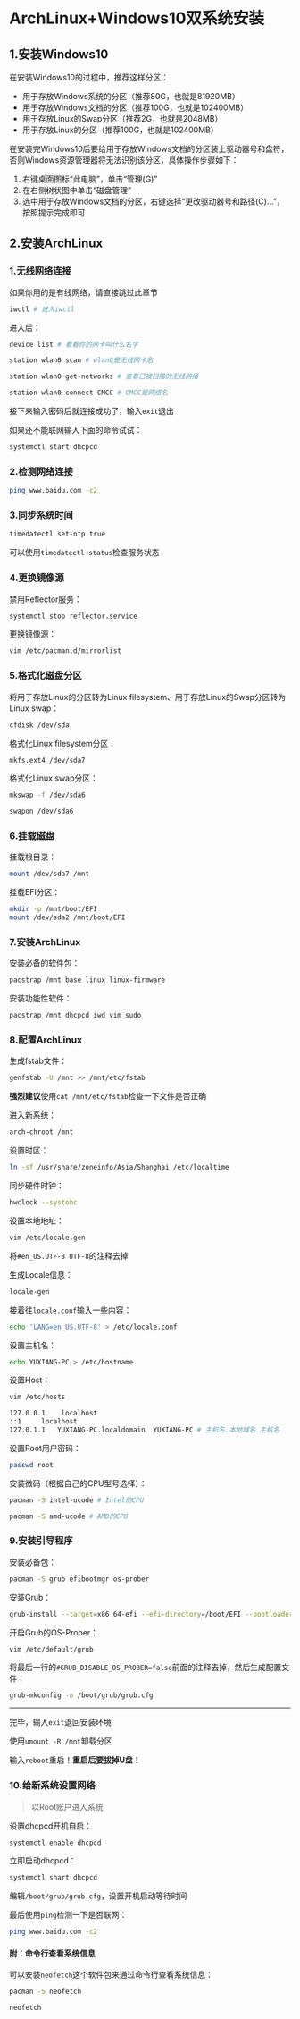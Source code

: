# ArchLinux+Windows10双系统安装

## 1.安装Windows10

在安装Windows10的过程中，推荐这样分区：

* 用于存放Windows系统的分区（推荐80G，也就是81920MB）
* 用于存放Windows文档的分区（推荐100G，也就是102400MB）
* 用于存放Linux的Swap分区（推荐2G，也就是2048MB）
* 用于存放Linux的分区（推荐100G，也就是102400MB）

在安装完Windows10后要给用于存放Windows文档的分区装上驱动器号和盘符，否则Windows资源管理器将无法识别该分区，具体操作步骤如下：

1. 右键桌面图标“此电脑”，单击“管理(G)”
2. 在右侧树状图中单击“磁盘管理”
3. 选中用于存放Windows文档的分区，右键选择“更改驱动器号和路径(C)…”，按照提示完成即可

## 2.安装ArchLinux

### 1.无线网络连接

如果你用的是有线网络，请直接跳过此章节

```bash
iwctl # 进入iwctl
```

进入后：

```bash
device list # 看看你的网卡叫什么名字
```

```bash
station wlan0 scan # wlan0是无线网卡名
```

```bash
station wlan0 get-networks # 查看已被扫描的无线网络
```

```bash
station wlan0 connect CMCC # CMCC是网络名
```

接下来输入密码后就连接成功了，输入`exit`退出

如果还不能联网输入下面的命令试试：

```bash
systemctl start dhcpcd
```

### 2.检测网络连接

```bash
ping www.baidu.com -c2
```

### 3.同步系统时间

```bash
timedatectl set-ntp true
```

可以使用`timedatectl status`检查服务状态

### 4.更换镜像源

禁用Reflector服务：

```bash
systemctl stop reflector.service
```

更换镜像源：

```bash
vim /etc/pacman.d/mirrorlist
```

### 5.格式化磁盘分区

将用于存放Linux的分区转为Linux filesystem、用于存放Linux的Swap分区转为Linux swap：

```bash
cfdisk /dev/sda
```

格式化Linux filesystem分区：

```bash
mkfs.ext4 /dev/sda7
```

格式化Linux swap分区：

```bash
mkswap -f /dev/sda6
```

```bash
swapon /dev/sda6
```

### 6.挂载磁盘

挂载根目录：

```bash
mount /dev/sda7 /mnt
```

挂载EFI分区：

```bash
mkdir -p /mnt/boot/EFI
mount /dev/sda2 /mnt/boot/EFI
```

### 7.安装ArchLinux

安装必备的软件包：

```bash
pacstrap /mnt base linux linux-firmware
```

安装功能性软件：

```bash
pacstrap /mnt dhcpcd iwd vim sudo
```

### 8.配置ArchLinux

生成fstab文件：

```bash
genfstab -U /mnt >> /mnt/etc/fstab
```

**强烈建议**使用`cat /mnt/etc/fstab`检查一下文件是否正确

进入新系统：

```bash
arch-chroot /mnt
```

设置时区：

```bash
ln -sf /usr/share/zoneinfo/Asia/Shanghai /etc/localtime
```

同步硬件时钟：

```bash
hwclock --systohc
```

设置本地地址：

```bash
vim /etc/locale.gen
```

将`#en_US.UTF-8 UTF-8`的注释去掉

生成Locale信息：

```bash
locale-gen
```

接着往`locale.conf`输入一些内容：

```bash
echo 'LANG=en_US.UTF-8' > /etc/locale.conf
```

设置主机名：

```bash
echo YUXIANG-PC > /etc/hostname
```

设置Host：

```bash
vim /etc/hosts
```

```bash
127.0.0.1    localhost
::1		localhost
127.0.1.1	YUXIANG-PC.localdomain	YUXIANG-PC # 主机名.本地域名 主机名
```

设置Root用户密码：

```bash
passwd root
```

安装微码（根据自己的CPU型号选择）：

```bash
pacman -S intel-ucode # Intel的CPU
```

```bash
pacman -S amd-ucode # AMD的CPU
```

### 9.安装引导程序

安装必备包：

```bash
pacman -S grub efibootmgr os-prober
```

安装Grub：

```bash
grub-install --target=x86_64-efi --efi-directory=/boot/EFI --bootloader-id=GRUB
```

开启Grub的OS-Prober：

```bash
vim /etc/default/grub
```

将最后一行的`#GRUB_DISABLE_OS_PROBER=false`前面的注释去掉，然后生成配置文件：

```bash
grub-mkconfig -o /boot/grub/grub.cfg
```

***

完毕，输入`exit`退回安装环境

使用`umount -R /mnt`卸载分区

输入`reboot`重启！**重启后要拔掉U盘！**

### 10.给新系统设置网络

> 以Root账户进入系统

设置dhcpcd开机自启：

```bash
systemctl enable dhcpcd
```

立即启动dhcpcd：

```bash
systemctl shart dhcpcd
```

编辑`/boot/grub/grub.cfg`，设置开机启动等待时间

最后使用`ping`检测一下是否联网：

```bash
ping www.baidu.com -c2
```

#### 附：命令行查看系统信息

可以安装`neofetch`这个软件包来通过命令行查看系统信息：

```bash
pacman -S neofetch
```

```bash
neofetch
```
